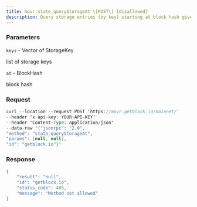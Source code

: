 ```yaml
---
title: movr:state_queryStorageAt \[POST\] {disallowed}
description: Query storage entries (by key) starting at block hash given as thesecond parameter.
---
```


### Parameters


`keys` - Vector of StorageKey

list of storage keys

`at` - BlockHash

block hash

### Request

``` java
curl --location --request POST 'https://movr.getblock.io/mainnet/' 
--header 'x-api-key: YOUR-API-KEY' 
--header 'Content-Type: application/json' 
--data-raw '{"jsonrpc": "2.0",
"method": "state_queryStorageAt",
"params": [null, null],
"id": "getblock.io"}'
```

###  Response

``` java
{
    "result": "null",
    "id": "getblock.io",
    "status_code": 405,
    "message": "Method not allowed"
}
```

